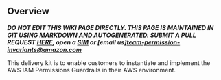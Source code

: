 ## Overview

***DO NOT EDIT THIS WIKI PAGE DIRECTLY. THIS PAGE IS MAINTAINED IN GIT USING MARKDOWN AND AUTOGENERATED. SUBMIT A PULL REQUEST [HERE](https://code.amazon.com/packages/IAM-Permissions-Guardrails/trees/mainline/--/docs/delivery-kit), open a [SIM](https://sim.amazon.com/issues/create?template=9315ee1f-0bcd-4392-ab25-931060d58b13) or [email us]<team-permission-invariants@amazon.com>***

This delivery kit is to enable customers to instantiate and implement the AWS IAM Permissions Guardrails in their AWS environment.
